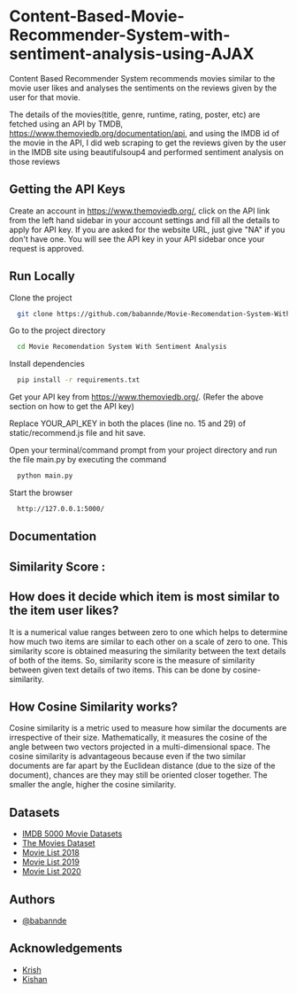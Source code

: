 
# Content-Based-Movie-Recommender-System-with-sentiment-analysis-using-AJAX

Content Based Recommender System recommends movies similar to the movie user likes and analyses the sentiments on the reviews given by the user for that movie.

The details of the movies(title, genre, runtime, rating, poster, etc) are fetched using an API by TMDB, https://www.themoviedb.org/documentation/api, and using the IMDB id of the movie in the API, I did web scraping to get the reviews given by the user in the IMDB site using beautifulsoup4 and performed sentiment analysis on those reviews


## Getting the API Keys
Create an account in https://www.themoviedb.org/, click on the API link from the left hand sidebar in your account settings and fill all the details to apply for API key. If you are asked for the website URL, just give "NA" if you don't have one. You will see the API key in your API sidebar once your request is approved.



## Run Locally

Clone the project

```bash
  git clone https://github.com/babannde/Movie-Recomendation-System-With-Sentiment-Analysis/
```

Go to the project directory

```bash
  cd Movie Recomendation System With Sentiment Analysis
```

Install dependencies

```bash
  pip install -r requirements.txt
```

Get your API key from https://www.themoviedb.org/. (Refer the above section on how to get the API key)

Replace YOUR_API_KEY in both the places (line no. 15 and 29) of static/recommend.js file and hit save.

Open your terminal/command prompt from your project directory and run the file main.py by executing the command

```bash
  python main.py
```

Start the browser

```bash
  http://127.0.0.1:5000/
```


## Documentation

## Similarity Score :

## How does it decide which item is most similar to the item user likes?

It is a numerical value ranges between zero to one which helps to determine how much two items are similar to each other on a scale of zero to one. This similarity score is obtained measuring the similarity between the text details of both of the items. So, similarity score is the measure of similarity between given text details of two items. This can be done by cosine-similarity.

## How Cosine Similarity works?
Cosine similarity is a metric used to measure how similar the documents are irrespective of their size. Mathematically, it measures the cosine of the angle between two vectors projected in a multi-dimensional space. The cosine similarity is advantageous because even if the two similar documents are far apart by the Euclidean distance (due to the size of the document), chances are they may still be oriented closer together. The smaller the angle, higher the cosine similarity.




## Datasets

- [IMDB 5000 Movie Datasets](https://www.kaggle.com/carolzhangdc/imdb-5000-movie-dataset)
- [The Movies Dataset](https://www.kaggle.com/rounakbanik/the-movies-dataset)
- [Movie List 2018](https://en.wikipedia.org/wiki/List_of_American_films_of_2018)
- [Movie List 2019](https://en.wikipedia.org/wiki/List_of_American_films_of_2019)
- [Movie List 2020](https://en.wikipedia.org/wiki/List_of_American_films_of_2020)


## Authors

- [@babannde](https://www.github.com/babannde)


## Acknowledgements

 - [Krish]()
 - [Kishan]()

